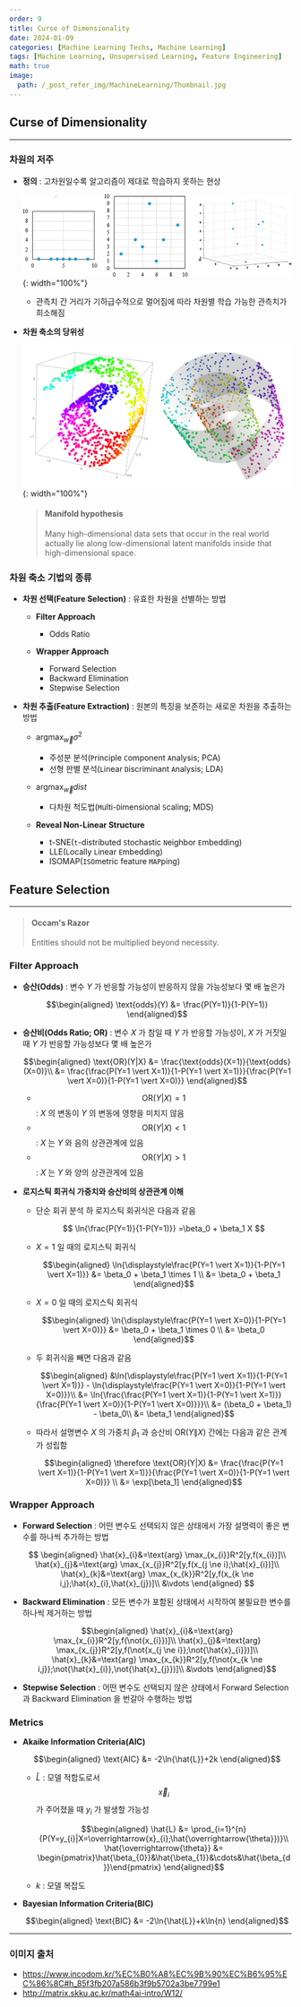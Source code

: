 ```yaml
---
order: 9
title: Curse of Dimensionality
date: 2024-01-09
categories: [Machine Learning Techs, Machine Learning]
tags: [Machine Learning, Unsupervised Learning, Feature Engineering]
math: true
image:
  path: /_post_refer_img/MachineLearning/Thumbnail.jpg
---
```


## Curse of Dimensionality
-----

### 차원의 저주

- **정의** : 고차원일수록 알고리즘이 제대로 학습하지 못하는 현상

    ![01](/_post_refer_img/MachineLearning/09-01.png){: width="100%"}

    - 관측치 간 거리가 기하급수적으로 멀어짐에 따라 차원별 학습 가능한 관측치가 희소해짐

- **차원 축소의 당위성**

    ![02](/_post_refer_img/MachineLearning/09-02.jpeg){: width="100%"}

    > #### Manifold hypothesis
    > Many high-dimensional data sets that occur in the real world actually lie along low-dimensional latent manifolds inside that high-dimensional space.

### 차원 축소 기법의 종류

- **차원 선택(Feature Selection)** : 유효한 차원을 선별하는 방법
    - **Filter Approach**
        - Odds Ratio

    - **Wrapper Approach**
        - Forward Selection
        - Backward Elimination
        - Stepwise Selection

- **차원 추출(Feature Extraction)** : 원본의 특징을 보존하는 새로운 차원을 추출하는 방법
    - $\text{arg} \max_{\overrightarrow{w}}{\sigma^{2}}$
        - 주성분 분석(`P`rinciple `C`omponent `A`nalysis; PCA)
        - 선형 판별 분석(`L`inear `D`iscriminant `A`nalysis; LDA)

    - $\text{arg} \max_{\overrightarrow{w}}{dist}$
        - 다차원 척도법(`M`ulti-`D`imensional `S`caling; MDS)

    - **Reveal Non-Linear Structure**
        - t-SNE(`t`-distributed `S`tochastic `N`eighbor `E`mbedding)
        - LLE(`L`ocally `L`inear `E`mbedding)
        - ISOMAP(`ISO`metric feature `MAP`ping)

## Feature Selection
-----

> #### Occam's Razor
> Entities should not be multiplied beyond necessity.

### Filter Approach

- **승산(Odds)** : 변수 $Y$ 가 반응할 가능성이 반응하지 않을 가능성보다 몇 배 높은가

    $$\begin{aligned}
    \text{odds}(Y)
    &= \frac{P(Y=1)}{1-P(Y=1)}
    \end{aligned}$$

- **승산비(Odds Ratio; OR)** : 변수 $X$ 가 참일 때 $Y$ 가 반응할 가능성이, $X$ 가 거짓일 때 $Y$ 가 반응할 가능성보다 몇 배 높은가

    $$\begin{aligned}
    \text{OR}(Y|X)
    &= \frac{\text{odds}(X=1)}{\text{odds}(X=0)}\\
    &= \frac{\frac{P(Y=1 \vert X=1)}{1-P(Y=1 \vert X=1)}}{\frac{P(Y=1 \vert X=0)}{1-P(Y=1 \vert X=0)}}
    \end{aligned}$$

    - $$ \text{OR}(Y \vert X) = 1 $$ : $X$ 의 변동이 $Y$ 의 변동에 영향을 미치지 않음
    - $$ \text{OR}(Y\vert X) < 1 $$ : $X$ 는 $Y$ 와 음의 상관관계에 있음
    - $$ \text{OR}(Y \vert X) > 1 $$ : $X$ 는 $Y$ 와 양의 상관관게에 있음

- **로지스틱 회귀식 가중치와 승산비의 상관관계 이해**

    - 단순 회귀 분석 하 로지스틱 회귀식은 다음과 같음

        $$
        \ln{\frac{P(Y=1)}{1-P(Y=1)}}
        =\beta_0 + \beta_1 X
        $$

    - $X=1$ 일 때의 로지스틱 회귀식

        $$\begin{aligned}
        \ln{\displaystyle\frac{P(Y=1 \vert X=1)}{1-P(Y=1 \vert X=1)}}
        &= \beta_0 + \beta_1 \times 1 \\
        &= \beta_0 + \beta_1
        \end{aligned}$$

    - $X=0$ 일 때의 로지스틱 회귀식

        $$\begin{aligned}
        \ln{\displaystyle\frac{P(Y=1 \vert X=0)}{1-P(Y=1 \vert X=0)}}
        &= \beta_0 + \beta_1 \times 0 \\
        &= \beta_0
        \end{aligned}$$

    - 두 회귀식을 빼면 다음과 같음

        $$\begin{aligned}
        &\ln{\displaystyle\frac{P(Y=1 \vert X=1)}{1-P(Y=1 \vert X=1)}} - \ln{\displaystyle\frac{P(Y=1 \vert X=0)}{1-P(Y=1 \vert X=0)}}\\
        &= \ln{\frac{\frac{P(Y=1 \vert X=1)}{1-P(Y=1 \vert X=1)}}{\frac{P(Y=1 \vert X=0)}{1-P(Y=1 \vert X=0)}}}\\
        &= (\beta_0 + \beta_1) - \beta_0\\
        &= \beta_1
        \end{aligned}$$

    - 따라서 설명변수 $X$ 의 가중치 $\beta_1$ 과 승산비 $\text{OR}(Y\|X)$ 간에는 다음과 같은 관계가 성립함

        $$\begin{aligned}
        \therefore \text{OR}(Y|X)
        &= \frac{\frac{P(Y=1 \vert X=1)}{1-P(Y=1 \vert X=1)}}{\frac{P(Y=1 \vert X=0)}{1-P(Y=1 \vert X=0)}} \\
        &= \exp[\beta_1]
        \end{aligned}$$

### Wrapper Approach

- **Forward Selection** : 어떤 변수도 선택되지 않은 상태에서 가장 설명력이 좋은 변수를 하나씩 추가하는 방법

    $$
    \begin{aligned}
    \hat{x}_{i}&=\text{arg} \max_{x_{i}}R^2[y,f(x_{i})]\\
    \hat{x}_{j}&=\text{arg} \max_{x_{j}}R^2[y,f(x_{j \ne i};\hat{x}_{i})]\\
    \hat{x}_{k}&=\text{arg} \max_{x_{k}}R^2[y,f(x_{k \ne i,j};\hat{x}_{i},\hat{x}_{j})]\\
    &\vdots
    \end{aligned}
    $$

- **Backward Elimination** : 모든 변수가 포함된 상태에서 시작하여 불필요한 변수를 하나씩 제거하는 방법

    $$\begin{aligned}
    \hat{x}_{i}&=\text{arg} \max_{x_{i}}R^2[y,f(\not{x_{i}})]\\
    \hat{x}_{j}&=\text{arg} \max_{x_{j}}R^2[y,f(\not{x_{j \ne i}};\not{\hat{x}_{i}})]\\
    \hat{x}_{k}&=\text{arg} \max_{x_{k}}R^2[y,f(\not{x_{k \ne i,j}};\not{\hat{x}_{i}},\not{\hat{x}_{j}})]\\
    &\vdots
    \end{aligned}$$

- **Stepwise Selection** : 어떤 변수도 선택되지 않은 상태에서 Forward Selection 과 Backward Elimination 을 번갈아 수행하는 방법

### Metrics

- **Akaike Information Criteria(AIC)**

    $$\begin{aligned}
    \text{AIC}
    &= -2\ln{\hat{L}}+2k
    \end{aligned}$$

    - $\hat{L}$ : 모델 적합도로서 $$\overrightarrow{x}_{i}$$ 가 주어졌을 때 $y_{i}$ 가 발생할 가능성

        $$\begin{aligned}
        \hat{L}
        &= \prod_{i=1}^{n}{P(Y=y_{i}|X=\overrightarrow{x}_{i};\hat{\overrightarrow{\theta}})}\\
        \hat{\overrightarrow{\theta}}
        &= \begin{pmatrix}\hat{\beta_{0}}&\hat{\beta_{1}}&\cdots&\hat{\beta_{d}}\end{pmatrix}
        \end{aligned}$$

    - $k$ : 모델 복잡도

- **Bayesian Information Criteria(BIC)**

    $$\begin{aligned}
    \text{BIC}
    &= -2\ln{\hat{L}}+k\ln{n}
    \end{aligned}$$

-----

### 이미지 출처

- https://www.incodom.kr/%EC%B0%A8%EC%9B%90%EC%B6%95%EC%86%8C#h_85f3fb207a586b3f9b5702a3be7799e1
- http://matrix.skku.ac.kr/math4ai-intro/W12/